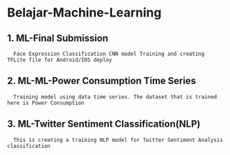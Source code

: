 # Belajar-Machine-Learning

## 1. ML-Final Submission
      Face Expression Classification CNN model Training and creating TFLite file for Android/IOS deploy
## 2. ML-ML-Power Consumption Time Series
      Training model using data time series. The dataset that is trained here is Power Consumption
## 3. ML-Twitter Sentiment Classification(NLP)
      This is creating a training NLP model for Twitter Sentiment Analysis classification
